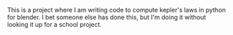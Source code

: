 This is a project where I am writing code to compute kepler's laws in python for blender.
I bet someone else has done this, but I'm doing it without looking it up for a school project.